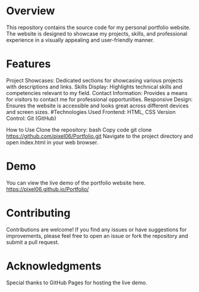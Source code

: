 # Overview
This repository contains the source code for my personal portfolio website. The website is designed to showcase my projects, skills, and professional experience in a visually appealing and user-friendly manner.

# Features
Project Showcases: Dedicated sections for showcasing various projects with descriptions and links.
Skills Display: Highlights technical skills and competencies relevant to my field.
Contact Information: Provides a means for visitors to contact me for professional opportunities.
Responsive Design: Ensures the website is accessible and looks great across different devices and screen sizes.
#Technologies Used
Frontend: HTML, CSS
Version Control: Git (GitHub)

How to Use
Clone the repository:
bash
Copy code
git clone https://github.com/pixel06/Portfolio.git
Navigate to the project directory and open index.html in your web browser.

# Demo
You can view the live demo of the portfolio website here.
https://pixel06.github.io/Portfolio/

# Contributing
Contributions are welcome! If you find any issues or have suggestions for improvements, please feel free to open an issue or fork the repository and submit a pull request.

# Acknowledgments
Special thanks to GitHub Pages for hosting the live demo.

